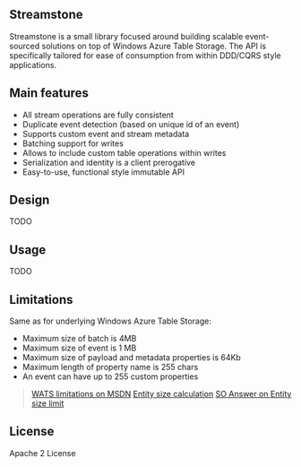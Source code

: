## Streamstone

Streamstone is a small library focused around building scalable event-sourced solutions on top of Windows Azure Table Storage. The API is specifically tailored for ease of consumption from within DDD/CQRS style applications.

## Main features

+ All stream operations are fully consistent
+ Duplicate event detection (based on unique id of an event)
+ Supports custom event and stream metadata
+ Batching support for writes
+ Allows to include custom table operations within writes 
+ Serialization and identity is a client prerogative
+ Easy-to-use, functional style immutable API

## Design

TODO

## Usage

TODO

## Limitations

Same as for underlying Windows Azure Table Storage:
- Maximum size of batch is 4MB
- Maximum size of event is 1 MB
- Maximum size of payload and metadata properties is 64Kb 
- Maximum length of property name is 255 chars
- An event can have up to 255 custom properties

> [WATS limitations on MSDN](http://msdn.microsoft.com/en-us/library/azure/dd179338.aspx)
> [Entity size calculation](http://blogs.msdn.com/b/avkashchauhan/archive/2011/11/30/how-the-size-of-an-entity-is-caclulated-in-windows-azure-table-storage.aspx)
> [SO Answer on Entity size limit](http://stackoverflow.com/a/8967266/1188209)

## License

Apache 2 License